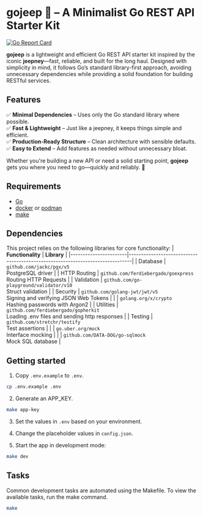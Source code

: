 # gojeep 🚙 – A Minimalist Go REST API Starter Kit

[![Go Report Card](https://goreportcard.com/badge/github.com/ferdiebergado/gojeep)](https://goreportcard.com/report/github.com/ferdiebergado/gojeep)

**gojeep** is a lightweight and efficient Go REST API starter kit inspired by the iconic **jeepney**—fast, reliable, and built for the long haul. Designed with simplicity in mind, it follows Go’s standard library-first approach, avoiding unnecessary dependencies while providing a solid foundation for building RESTful services.

## Features

✅ **Minimal Dependencies** – Uses only the Go standard library where possible.  
✅ **Fast & Lightweight** – Just like a jeepney, it keeps things simple and efficient.  
✅ **Production-Ready Structure** – Clean architecture with sensible defaults.  
✅ **Easy to Extend** – Add features as needed without unnecessary bloat.

Whether you're building a new API or need a solid starting point, **gojeep** gets you where you need to go—quickly and reliably. 🚀

## Requirements

-   [Go](https://go.dev)
-   [docker](https://www.docker.com) or [podman](https://podman.io)
-   [make](https://www.gnu.org/software/make)

## Dependencies

This project relies on the following libraries for core functionality:
| **Functionality** | **Library** |
|-----------------------|-------------------------------------------------------------------------------|
| Database | `github.com/jackc/pgx/v5`<br>PostgreSQL driver |
| HTTP Routing | `github.com/ferdiebergado/goexpress`<br>Routing HTTP Requests |
| Validation | `github.com/go-playground/validator/v10`<br>Struct validation |
| Security | `github.com/golang-jwt/jwt/v5`<br>Signing and verifying JSON Web Tokens |
| | `golang.org/x/crypto`<br>Hashing passwords with Argon2 |
| Utilities | `github.com/ferdiebergado/gopherkit`<br>Loading .env files and sending http responses |
| Testing | `github.com/stretchr/testify`<br>Test assertions |
| | `go.uber.org/mock`<br>Interface mocking |
| | `github.com/DATA-DOG/go-sqlmock`<br>Mock SQL database |

## Getting started

1. Copy `.env.example` to `.env`.

```sh
cp .env.example .env
```

2. Generate an APP_KEY.

```sh
make app-key
```

3. Set the values in `.env` based on your environment.

4. Change the placeholder values in `config.json`.

5. Start the app in development mode:

```sh
make dev
```

## Tasks

Common development tasks are automated using the Makefile. To view the available tasks, run the make command.

```sh
make
```
